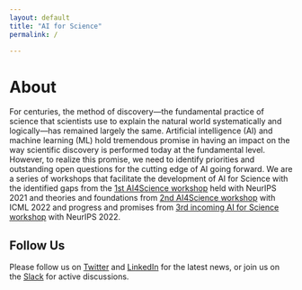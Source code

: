 ```yaml
---
layout: default
title: "AI for Science"
permalink: /

---
```


# About

For centuries, the method of discovery—the fundamental practice of science that scientists use to explain the natural world systematically and logically—has remained largely the same. Artificial intelligence (AI) and machine learning (ML) hold tremendous promise in having an impact on the way scientific discovery is performed today at the fundamental level. However, to realize this promise, we need to identify priorities and outstanding open questions for the cutting edge of AI going forward. We are a series of workshops that facilitate the development of AI for Science with the identified gaps from the [1st AI4Science workshop](https://ai4sciencecommunity.github.io/neurips21.html) held with NeurIPS 2021 and theories and foundations from [2nd AI4Science workshop](https://ai4sciencecommunity.github.io/icml22.html) with ICML 2022 and progress and promises from [3rd incoming AI for Science workshop](https://ai4sciencecommunity.github.io/neurips22.html) with NeurIPS 2022.


## Follow Us

Please follow us on [Twitter](https://twitter.com/AI_for_Science) and [LinkedIn](https://www.linkedin.com/company/ai-for-science/) for the latest news, or join us on the [Slack](https://join.slack.com/t/ai4sciencecommunity/shared_invite/zt-ztw3600x-TR5EdX~NnnlW7g3lkM8HnQ) for active discussions.

